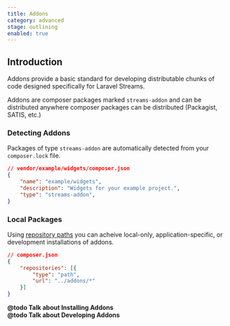 ```yaml
---
title: Addons
category: advanced
stage: outlining
enabled: true
---
```

## Introduction

Addons provide a basic standard for developing distributable chunks of code designed specifically for Laravel Streams.

Addons are composer packages marked `streams-addon` and can be distributed anywhere composer packages can be distributed (Packagist, SATIS, etc.)

### Detecting Addons

Packages of type `streams-addon` are automatically detected from your `composer.lock` file.

```json
// vendor/example/widgets/composer.json
{
    "name": "example/widgets",
    "description": "Widgets for your example project.",
    "type": "streams-addon",
}
```

### Local Packages

Using [repository paths](https://getcomposer.org/doc/05-repositories.md#path) you can acheive local-only, application-specific, or development installations of addons.

```json
// composer.json
{
    "repositories": [{
        "type": "path",
        "url": "../addons/*"
    }]
}
```

**@todo Talk about Installing Addons**<br>
**@todo Talk about Developing Addons**
